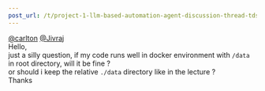 ```yaml
---
post_url: /t/project-1-llm-based-automation-agent-discussion-thread-tds-jan-2025/164277/354
---
```

[@carlton](/u/carlton) [@Jivraj](/u/jivraj)  
Hello,  
just a silly question, if my code runs well in docker environment with `/data` in root directory, will it be fine ?  
or should i keep the relative `./data` directory like in the lecture ?  
Thanks